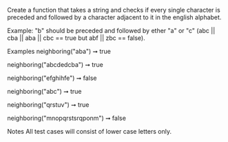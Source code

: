 Create a function that takes a string and checks if every single character is preceded and followed by a character adjacent to it in the english alphabet.

Example: "b" should be preceded and followed by ether "a" or "c" (abc || cba || aba || cbc == true but abf || zbc == false).

Examples
neighboring("aba") ➞ true

neighboring("abcdedcba") ➞ true

neighboring("efghihfe") ➞ false

neighboring("abc") ➞ true

neighboring("qrstuv") ➞ true

neighboring("mnopqrstsrqponm") ➞ false

Notes
All test cases will consist of lower case letters only.